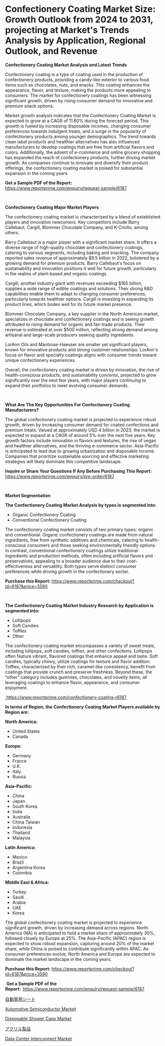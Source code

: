 <p><h1>Confectionery Coating Market Size: Growth Outlook from 2024 to 2031, projecting at Market's Trends Analysis by Application, Regional Outlook, and Revenue</h1></p><p><strong>Confectionery Coating Market Analysis and Latest Trends</strong></p>
<p><p>Confectionery coating is a type of coating used in the production of confectionery products, providing a candy-like exterior to various food items such as chocolates, nuts, and snacks. This coating enhances the appearance, flavor, and texture, making the products more appealing to consumers. The market for confectionery coatings has been witnessing significant growth, driven by rising consumer demand for innovative and premium snack options.</p><p>Market growth analysis indicates that the Confectionery Coating Market is expected to grow at a CAGR of 11.60% during the forecast period. This growth is fueled by increasing disposable incomes, changing consumer preferences towards indulgent treats, and a surge in the popularity of confectionery products among younger demographics. The trend towards clean label products and healthier alternatives has also influenced manufacturers to develop coatings that are free from artificial flavors and colors. Additionally, the advent of e-commerce and online grocery shopping has expanded the reach of confectionery products, further driving market growth. As companies continue to innovate and diversify their product offerings, the confectionery coating market is poised for substantial expansion in the coming years.</p></p>
<p><strong>Get a Sample PDF of the Report:&nbsp;</strong> <a href="https://www.reportprime.com/enquiry/request-sample/6187">https://www.reportprime.com/enquiry/request-sample/6187</a></p>
<p>&nbsp;</p>
<p><strong>Confectionery Coating Major Market Players</strong></p>
<p><p>The confectionery coating market is characterized by a blend of established players and innovative newcomers. Key competitors include Barry Callebaut, Cargill, Blommer Chocolate Company, and K-Criollo, among others. </p><p>Barry Callebaut is a major player with a significant market share. It offers a diverse range of high-quality chocolate and confectionery coatings, catering to various segments, including baking and snacking. The company reported sales revenue of approximately $8.5 billion in 2022, bolstered by a growing demand for premium products. Barry Callebaut's focus on sustainability and innovation positions it well for future growth, particularly in the realms of plant-based and organic coatings.</p><p>Cargill, another industry giant with revenues exceeding $165 billion, supplies a wide range of edible coatings and solutions. Their strong R&D capabilities enable them to adapt to changing consumer preferences, particularly towards healthier options. Cargill is investing in expanding its product lines, which bodes well for its future market presence.</p><p>Blommer Chocolate Company, a key supplier in the North American market, specializes in chocolate and confectionery coatings and is seeing growth attributed to rising demand for organic and fair-trade products. Their revenue is estimated at over $500 million, reflecting strong demand among artisanal and large-scale producers seeking quality ingredients.</p><p>LorAnn Oils and Mantrose-Haeuser are smaller yet significant players, known for innovative products and strong customer relationships. LorAnn's focus on flavor and specialty coatings aligns with consumer trends toward unique confectionery experiences.</p><p>Overall, the confectionery coating market is driven by innovation, the rise of health-conscious products, and sustainability concerns, projected to grow significantly over the next few years, with major players continuing to expand their portfolios to meet evolving consumer demands.</p></p>
<p>&nbsp;</p>
<p><strong>What Are The Key Opportunities For Confectionery Coating Manufacturers?</strong></p>
<p><p>The global confectionery coating market is projected to experience robust growth, driven by increasing consumer demand for coated confections and premium treats. Valued at approximately USD 4 billion in 2023, the market is expected to expand at a CAGR of around 5% over the next five years. Key growth factors include innovation in flavors and textures, the rise of vegan and healthier alternatives, and the thriving e-commerce sector. Asia-Pacific is anticipated to lead due to growing urbanization and disposable income. Companies that prioritize sustainable sourcing and effective marketing strategies will likely dominate this competitive landscape.</p></p>
<p><strong>Inquire or Share Your Questions If Any Before Purchasing This Report:</strong> <a href="https://www.reportprime.com/enquiry/pre-order/6187">https://www.reportprime.com/enquiry/pre-order/6187</a></p>
<p>&nbsp;</p>
<p><strong>Market Segmentation</strong></p>
<p><strong>The Confectionery Coating Market Analysis by types is segmented into:</strong></p>
<p><ul><li>Organic Confectionery Coating</li><li>Conventional Confectionery Coating</li></ul></p>
<p><p>The confectionery coating market consists of two primary types: organic and conventional. Organic confectionery coatings are made from natural ingredients, free from synthetic additives and chemicals, catering to health-conscious consumers and those seeking environmentally friendly options. In contrast, conventional confectionery coatings utilize traditional ingredients and production methods, often including artificial flavors and preservatives, appealing to a broader audience due to their cost-effectiveness and versatility. Both types serve distinct consumer preferences while driving growth in the confectionery sector.</p></p>
<p><strong>Purchase this Report:&nbsp;</strong><a href="https://www.reportprime.com/checkout?id=6187&price=3590">https://www.reportprime.com/checkout?id=6187&price=3590</a></p>
<p>&nbsp;</p>
<p><strong>The Confectionery Coating Market Industry Research by Application is segmented into:</strong></p>
<p><ul><li>Lollipops</li><li>Soft Candies</li><li>Toffies</li><li>Other</li></ul></p>
<p><p>The confectionery coating market encompasses a variety of sweet treats, including lollipops, soft candies, toffies, and other confections. Lollipops often feature vibrant, flavored coatings that enhance appeal and taste. Soft candies, typically chewy, utilize coatings for texture and flavor addition. Toffies, characterized by their rich, caramel-like consistency, benefit from coatings that provide crunch and preserve freshness. Beyond these, the “other” category includes gummies, chocolates, and novelty items, all leveraging coatings to enhance flavor, appearance, and consumer enjoyment.</p></p>
<p><a href="https://www.reportprime.com/confectionery-coating-r6187">&nbsp;https://www.reportprime.com/confectionery-coating-r6187</a></p>
<p><strong>In terms of Region, the Confectionery Coating Market Players available by Region are:</strong></p>
<p>
    <p> <strong> North America: </strong>
        <ul>
            <li>United States</li>
            <li>Canada</li>
        </ul>
        </p> 
    <p> <strong> Europe: </strong>
        <ul>
            <li>Germany</li>
            <li>France</li>
            <li>U.K.</li>
            <li>Italy</li>
            <li>Russia</li>
        </ul>
        </p> 
    <p> <strong> Asia-Pacific: </strong>
        <ul>
            <li>China</li>
            <li>Japan</li>
            <li>South Korea</li>
            <li>India</li>
            <li>Australia</li>
            <li>China Taiwan</li>
            <li>Indonesia</li>
            <li>Thailand</li>
            <li>Malaysia</li>
        </ul>
        </p> 
    <p> <strong> Latin America: </strong>
        <ul>
            <li>Mexico</li>
            <li>Brazil</li>
            <li>Argentina Korea</li>
            <li>Colombia</li>
        </ul>
        </p> 
    <p> <strong> Middle East & Africa: </strong>
        <ul>
            <li>Turkey</li>
            <li>Saudi</li>
            <li>Arabia</li>
            <li>UAE</li>
            <li>Korea</li>
        </ul>
    </p>
    </p>
<p><p>The global confectionery coating market is projected to experience significant growth, driven by increasing demand across regions. North America (NA) is anticipated to hold a market share of approximately 30%, followed closely by Europe at 25%. The Asia-Pacific (APAC) region is expected to show robust expansion, capturing around 20% of the market share, while China is poised to contribute significantly within APAC. As consumer preferences evolve, North America and Europe are expected to dominate the market landscape in the coming years.</p></p>
<p><strong>Purchase this Report: </strong><a href="https://www.reportprime.com/checkout?id=6187&price=3590">https://www.reportprime.com/checkout?id=6187&price=3590</a></p>
<p>&nbsp;<strong>Get a Sample PDF of the Report:&nbsp;&nbsp;</strong><a href="https://www.reportprime.com/enquiry/request-sample/6187">https://www.reportprime.com/enquiry/request-sample/6187</a></p>
<p><strong></strong></p>
<p><p><a href="https://medium.com/@sashabeier2023/%E8%87%AA%E5%8B%95%E8%BB%8A%E3%82%B7%E3%83%BC%E3%83%88%E5%B8%82%E5%A0%B4%E3%81%AE%E8%A6%8F%E6%A8%A1-%E6%88%90%E9%95%B7%E3%83%88%E3%83%AC%E3%83%B3%E3%83%89-%E7%B5%B1%E8%A8%88%E3%81%8A%E3%82%88%E3%81%B3%E4%BA%88%E6%B8%AC-2024-2031-632139a94e96">自動車用シート</a></p><p><a href="https://medium.com/@max.hudson54565/automotive-semiconductor-market-trends-and-strategic-market-insights-2024-2031-c56dfc6d93a9">Automotive Semiconductor Market</a></p><p><a href="https://www.linkedin.com/pulse/global-disposable-shower-caps-market-size-expected-experience-a1w1f?trackingId=EKVs%2FkfVSkaeH8NRFs%2Fdmg%3D%3D">Disposable Shower Caps Market</a></p><p><a href="https://medium.com/@sashabeier2023/%E3%82%B0%E3%83%AD%E3%83%BC%E3%83%90%E3%83%AB%E3%82%A2%E3%82%AF%E3%83%AA%E3%83%AB%E8%A3%BD%E5%93%81%E5%B8%82%E5%A0%B4%E3%81%AE%E5%8C%85%E6%8B%AC%E7%9A%84%E3%81%AA%E5%88%86%E6%9E%90-%E6%88%90%E9%95%B7%E3%83%88%E3%83%AC%E3%83%B3%E3%83%89%E3%81%A8%E5%B8%82%E5%A0%B4%E4%BA%88%E6%B8%AC-2024%E5%B9%B4%E3%81%8B%E3%82%892031%E5%B9%B4%E3%81%BE%E3%81%A7-62c9f2d1401c">アクリル製品</a></p><p><a href="https://medium.com/@max.hudson54565/navigating-the-global-data-center-interconnect-market-from-trends-to-strategy-for-period-from-2024-c506b5c5d212">Data Center Interconnect Market</a></p></p>